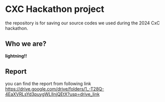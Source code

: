 # CXC Hackathon project
the repository is for saving our source codes we used during the 2024 CxC hackathon.
## Who we are?
**lightning!!**
## Report
you can find the report from following link
https://drive.google.com/drive/folders/1_-T28Q-4EaXVRLsYd3puygWLlInjQEtX?usp=drive_link
